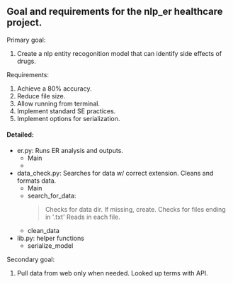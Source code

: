 ## Goal and requirements for the nlp_er healthcare project.

Primary goal:
1. Create a nlp entity recogonition model that can identify side effects of drugs.

Requirements:
1. Achieve a 80% accuracy.
2. Reduce file size.
3. Allow running from terminal.
4. Implement standard SE practices.
5. Implement options for serialization.


#### Detailed:
- er.py: Runs ER analysis and outputs.
	* Main
	* 
- data_check.py: Searches for data w/ correct extension. Cleans and formats data.
	* Main
	* search_for_data:
		> Checks for data dir. If missing, create.
		> Checks for files ending in '.txt'
		> Reads in each file.
	* clean_data
- lib.py: helper functions
	* serialize_model

Secondary goal:
1. Pull data from web only when needed. Looked up terms with API.
